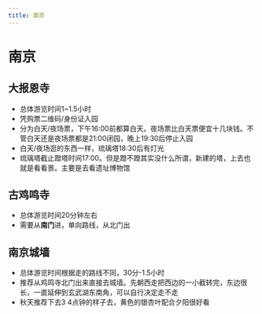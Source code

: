 ```yaml
---
title: 南京
---
```


# 南京

## 大报恩寺

- 总体游览时间1~1.5小时
- 凭购票二维码/身份证入园
- 分为白天/夜场票，下午16:00前都算白天。夜场票比白天票便宜十几块钱。不管白天还是夜场票都是21:00闭园，晚上19:30后停止入园
- 白天/夜场逛的东西一样，琉璃塔18:30后有灯光
- 琉璃塔截止蹬塔时间17:00。但是蹬不蹬其实没什么所谓，新建的塔，上去也就是看看景。主要是去看遗址博物馆

## 古鸡鸣寺

- 总体游览时间20分钟左右
- 需要从**南门**进，单向路线，从北门出

## 南京城墙

- 总体游览时间根据走的路线不同，30分-1.5小时
- 推荐从鸡鸣寺北门出来直接去城墙。先朝西走把西边的一小截转完，东边很长，一直延伸到玄武湖东南角，可以自行决定走不走
- 秋天推荐下去3 4点钟的样子去，黄色的银杏叶配合夕阳很好看

